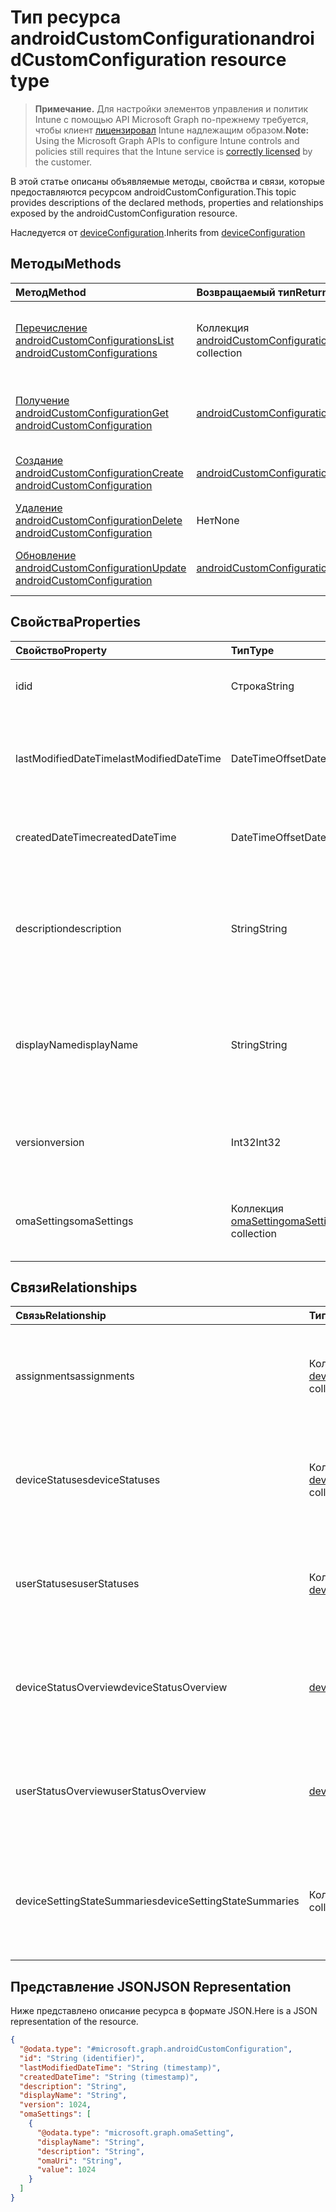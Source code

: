 # <a name="androidcustomconfiguration-resource-type"></a><span data-ttu-id="074d7-101">Тип ресурса androidCustomConfiguration</span><span class="sxs-lookup"><span data-stu-id="074d7-101">androidCustomConfiguration resource type</span></span>

> <span data-ttu-id="074d7-102">**Примечание.** Для настройки элементов управления и политик Intune с помощью API Microsoft Graph по-прежнему требуется, чтобы клиент [лицензировал](https://go.microsoft.com/fwlink/?linkid=839381) Intune надлежащим образом.</span><span class="sxs-lookup"><span data-stu-id="074d7-102">**Note:** Using the Microsoft Graph APIs to configure Intune controls and policies still requires that the Intune service is [correctly licensed](https://go.microsoft.com/fwlink/?linkid=839381) by the customer.</span></span>

<span data-ttu-id="074d7-103">В этой статье описаны объявляемые методы, свойства и связи, которые предоставляются ресурсом androidCustomConfiguration.</span><span class="sxs-lookup"><span data-stu-id="074d7-103">This topic provides descriptions of the declared methods, properties and relationships exposed by the androidCustomConfiguration resource.</span></span>

<span data-ttu-id="074d7-104">Наследуется от [deviceConfiguration](../resources/intune_deviceconfig_deviceconfiguration.md).</span><span class="sxs-lookup"><span data-stu-id="074d7-104">Inherits from [deviceConfiguration](../resources/intune_deviceconfig_deviceconfiguration.md)</span></span>

## <a name="methods"></a><span data-ttu-id="074d7-105">Методы</span><span class="sxs-lookup"><span data-stu-id="074d7-105">Methods</span></span>
|<span data-ttu-id="074d7-106">Метод</span><span class="sxs-lookup"><span data-stu-id="074d7-106">Method</span></span>|<span data-ttu-id="074d7-107">Возвращаемый тип</span><span class="sxs-lookup"><span data-stu-id="074d7-107">Return Type</span></span>|<span data-ttu-id="074d7-108">Описание</span><span class="sxs-lookup"><span data-stu-id="074d7-108">Description</span></span>|
|:---|:---|:---|
|[<span data-ttu-id="074d7-109">Перечисление androidCustomConfigurations</span><span class="sxs-lookup"><span data-stu-id="074d7-109">List androidCustomConfigurations</span></span>](../api/intune_deviceconfig_androidcustomconfiguration_list.md)|<span data-ttu-id="074d7-110">Коллекция [androidCustomConfiguration](../resources/intune_deviceconfig_androidcustomconfiguration.md)</span><span class="sxs-lookup"><span data-stu-id="074d7-110">[androidCustomConfiguration](../resources/intune_deviceconfig_androidcustomconfiguration.md) collection</span></span>|<span data-ttu-id="074d7-111">Перечисление свойств и связей объектов [androidCustomConfiguration](../resources/intune_deviceconfig_androidcustomconfiguration.md).</span><span class="sxs-lookup"><span data-stu-id="074d7-111">List properties and relationships of the [androidCustomConfiguration](../resources/intune_deviceconfig_androidcustomconfiguration.md) objects.</span></span>|
|[<span data-ttu-id="074d7-112">Получение androidCustomConfiguration</span><span class="sxs-lookup"><span data-stu-id="074d7-112">Get androidCustomConfiguration</span></span>](../api/intune_deviceconfig_androidcustomconfiguration_get.md)|[<span data-ttu-id="074d7-113">androidCustomConfiguration</span><span class="sxs-lookup"><span data-stu-id="074d7-113">androidCustomConfiguration</span></span>](../resources/intune_deviceconfig_androidcustomconfiguration.md)|<span data-ttu-id="074d7-114">Считывание свойств и связей объекта [androidCustomConfiguration](../resources/intune_deviceconfig_androidcustomconfiguration.md).</span><span class="sxs-lookup"><span data-stu-id="074d7-114">Read properties and relationships of the [androidCustomConfiguration](../resources/intune_deviceconfig_androidcustomconfiguration.md) object.</span></span>|
|[<span data-ttu-id="074d7-115">Создание androidCustomConfiguration</span><span class="sxs-lookup"><span data-stu-id="074d7-115">Create androidCustomConfiguration</span></span>](../api/intune_deviceconfig_androidcustomconfiguration_create.md)|[<span data-ttu-id="074d7-116">androidCustomConfiguration</span><span class="sxs-lookup"><span data-stu-id="074d7-116">androidCustomConfiguration</span></span>](../resources/intune_deviceconfig_androidcustomconfiguration.md)|<span data-ttu-id="074d7-117">Создание объекта [androidCustomConfiguration](../resources/intune_deviceconfig_androidcustomconfiguration.md).</span><span class="sxs-lookup"><span data-stu-id="074d7-117">Create a new [androidCustomConfiguration](../resources/intune_deviceconfig_androidcustomconfiguration.md) object.</span></span>|
|[<span data-ttu-id="074d7-118">Удаление androidCustomConfiguration</span><span class="sxs-lookup"><span data-stu-id="074d7-118">Delete androidCustomConfiguration</span></span>](../api/intune_deviceconfig_androidcustomconfiguration_delete.md)|<span data-ttu-id="074d7-119">Нет</span><span class="sxs-lookup"><span data-stu-id="074d7-119">None</span></span>|<span data-ttu-id="074d7-120">Удаление экземпляра [androidCustomConfiguration](../resources/intune_deviceconfig_androidcustomconfiguration.md).</span><span class="sxs-lookup"><span data-stu-id="074d7-120">Deletes a [androidCustomConfiguration](../resources/intune_deviceconfig_androidcustomconfiguration.md).</span></span>|
|[<span data-ttu-id="074d7-121">Обновление androidCustomConfiguration</span><span class="sxs-lookup"><span data-stu-id="074d7-121">Update androidCustomConfiguration</span></span>](../api/intune_deviceconfig_androidcustomconfiguration_update.md)|[<span data-ttu-id="074d7-122">androidCustomConfiguration</span><span class="sxs-lookup"><span data-stu-id="074d7-122">androidCustomConfiguration</span></span>](../resources/intune_deviceconfig_androidcustomconfiguration.md)|<span data-ttu-id="074d7-123">Обновление свойств объекта [androidCustomConfiguration](../resources/intune_deviceconfig_androidcustomconfiguration.md).</span><span class="sxs-lookup"><span data-stu-id="074d7-123">Update the properties of a [androidCustomConfiguration](../resources/intune_deviceconfig_androidcustomconfiguration.md) object.</span></span>|

## <a name="properties"></a><span data-ttu-id="074d7-124">Свойства</span><span class="sxs-lookup"><span data-stu-id="074d7-124">Properties</span></span>
|<span data-ttu-id="074d7-125">Свойство</span><span class="sxs-lookup"><span data-stu-id="074d7-125">Property</span></span>|<span data-ttu-id="074d7-126">Тип</span><span class="sxs-lookup"><span data-stu-id="074d7-126">Type</span></span>|<span data-ttu-id="074d7-127">Описание</span><span class="sxs-lookup"><span data-stu-id="074d7-127">Description</span></span>|
|:---|:---|:---|
|<span data-ttu-id="074d7-128">id</span><span class="sxs-lookup"><span data-stu-id="074d7-128">id</span></span>|<span data-ttu-id="074d7-129">Строка</span><span class="sxs-lookup"><span data-stu-id="074d7-129">String</span></span>|<span data-ttu-id="074d7-130">Ключ объекта.</span><span class="sxs-lookup"><span data-stu-id="074d7-130">Key of the entity.</span></span> <span data-ttu-id="074d7-131">Наследуется от [deviceConfiguration](../resources/intune_deviceconfig_deviceconfiguration.md).</span><span class="sxs-lookup"><span data-stu-id="074d7-131">Inherited from [deviceConfiguration](../resources/intune_deviceconfig_deviceconfiguration.md)</span></span>|
|<span data-ttu-id="074d7-132">lastModifiedDateTime</span><span class="sxs-lookup"><span data-stu-id="074d7-132">lastModifiedDateTime</span></span>|<span data-ttu-id="074d7-133">DateTimeOffset</span><span class="sxs-lookup"><span data-stu-id="074d7-133">DateTimeOffset</span></span>|<span data-ttu-id="074d7-134">Дата и время последнего изменения объекта.</span><span class="sxs-lookup"><span data-stu-id="074d7-134">DateTime the object was last modified.</span></span> <span data-ttu-id="074d7-135">Наследуется от [deviceConfiguration](../resources/intune_deviceconfig_deviceconfiguration.md).</span><span class="sxs-lookup"><span data-stu-id="074d7-135">Inherited from [deviceConfiguration](../resources/intune_deviceconfig_deviceconfiguration.md)</span></span>|
|<span data-ttu-id="074d7-136">createdDateTime</span><span class="sxs-lookup"><span data-stu-id="074d7-136">createdDateTime</span></span>|<span data-ttu-id="074d7-137">DateTimeOffset</span><span class="sxs-lookup"><span data-stu-id="074d7-137">DateTimeOffset</span></span>|<span data-ttu-id="074d7-138">Дата и время создания объекта.</span><span class="sxs-lookup"><span data-stu-id="074d7-138">DateTime the object was created.</span></span> <span data-ttu-id="074d7-139">Наследуется от [deviceConfiguration](../resources/intune_deviceconfig_deviceconfiguration.md).</span><span class="sxs-lookup"><span data-stu-id="074d7-139">Inherited from [deviceConfiguration](../resources/intune_deviceconfig_deviceconfiguration.md)</span></span>|
|<span data-ttu-id="074d7-140">description</span><span class="sxs-lookup"><span data-stu-id="074d7-140">description</span></span>|<span data-ttu-id="074d7-141">String</span><span class="sxs-lookup"><span data-stu-id="074d7-141">String</span></span>|<span data-ttu-id="074d7-142">Указанное администратором описание конфигурации устройства.</span><span class="sxs-lookup"><span data-stu-id="074d7-142">Admin provided description of the Device Configuration.</span></span> <span data-ttu-id="074d7-143">Наследуется от [deviceConfiguration](../resources/intune_deviceconfig_deviceconfiguration.md).</span><span class="sxs-lookup"><span data-stu-id="074d7-143">Inherited from [deviceConfiguration](../resources/intune_deviceconfig_deviceconfiguration.md)</span></span>|
|<span data-ttu-id="074d7-144">displayName</span><span class="sxs-lookup"><span data-stu-id="074d7-144">displayName</span></span>|<span data-ttu-id="074d7-145">String</span><span class="sxs-lookup"><span data-stu-id="074d7-145">String</span></span>|<span data-ttu-id="074d7-146">Указанное администратором имя конфигурации устройства.</span><span class="sxs-lookup"><span data-stu-id="074d7-146">Admin provided name of the device configuration.</span></span> <span data-ttu-id="074d7-147">Наследуется от [deviceConfiguration](../resources/intune_deviceconfig_deviceconfiguration.md).</span><span class="sxs-lookup"><span data-stu-id="074d7-147">Inherited from [deviceConfiguration](../resources/intune_deviceconfig_deviceconfiguration.md)</span></span>|
|<span data-ttu-id="074d7-148">version</span><span class="sxs-lookup"><span data-stu-id="074d7-148">version</span></span>|<span data-ttu-id="074d7-149">Int32</span><span class="sxs-lookup"><span data-stu-id="074d7-149">Int32</span></span>|<span data-ttu-id="074d7-150">Версия конфигурации устройства.</span><span class="sxs-lookup"><span data-stu-id="074d7-150">Version of the device configuration.</span></span> <span data-ttu-id="074d7-151">Наследуется от [deviceConfiguration](../resources/intune_deviceconfig_deviceconfiguration.md).</span><span class="sxs-lookup"><span data-stu-id="074d7-151">Inherited from [deviceConfiguration](../resources/intune_deviceconfig_deviceconfiguration.md)</span></span>|
|<span data-ttu-id="074d7-152">omaSettings</span><span class="sxs-lookup"><span data-stu-id="074d7-152">omaSettings</span></span>|<span data-ttu-id="074d7-153">Коллекция [omaSetting](../resources/intune_deviceconfig_omasetting.md)</span><span class="sxs-lookup"><span data-stu-id="074d7-153">[omaSetting](../resources/intune_deviceconfig_omasetting.md) collection</span></span>|<span data-ttu-id="074d7-154">Параметры OMA.</span><span class="sxs-lookup"><span data-stu-id="074d7-154">OMA settings.</span></span> <span data-ttu-id="074d7-155">Эта коллекция может содержать не более 1000 элементов.</span><span class="sxs-lookup"><span data-stu-id="074d7-155">This collection can contain a maximum of 1000 elements.</span></span>|

## <a name="relationships"></a><span data-ttu-id="074d7-156">Связи</span><span class="sxs-lookup"><span data-stu-id="074d7-156">Relationships</span></span>
|<span data-ttu-id="074d7-157">Связь</span><span class="sxs-lookup"><span data-stu-id="074d7-157">Relationship</span></span>|<span data-ttu-id="074d7-158">Тип</span><span class="sxs-lookup"><span data-stu-id="074d7-158">Type</span></span>|<span data-ttu-id="074d7-159">Описание</span><span class="sxs-lookup"><span data-stu-id="074d7-159">Description</span></span>|
|:---|:---|:---|
|<span data-ttu-id="074d7-160">assignments</span><span class="sxs-lookup"><span data-stu-id="074d7-160">assignments</span></span>|<span data-ttu-id="074d7-161">Коллекция [deviceConfigurationAssignment](../resources/intune_deviceconfig_deviceconfigurationassignment.md)</span><span class="sxs-lookup"><span data-stu-id="074d7-161">[deviceConfigurationAssignment](../resources/intune_deviceconfig_deviceconfigurationassignment.md) collection</span></span>|<span data-ttu-id="074d7-162">Список назначений для профиля конфигурации устройства.</span><span class="sxs-lookup"><span data-stu-id="074d7-162">The list of assignments for the device configuration profile.</span></span> <span data-ttu-id="074d7-163">Наследуется от [deviceConfiguration](../resources/intune_deviceconfig_deviceconfiguration.md).</span><span class="sxs-lookup"><span data-stu-id="074d7-163">Inherited from [deviceConfiguration](../resources/intune_deviceconfig_deviceconfiguration.md)</span></span>|
|<span data-ttu-id="074d7-164">deviceStatuses</span><span class="sxs-lookup"><span data-stu-id="074d7-164">deviceStatuses</span></span>|<span data-ttu-id="074d7-165">Коллекция [deviceConfigurationDeviceStatus](../resources/intune_deviceconfig_deviceconfigurationdevicestatus.md)</span><span class="sxs-lookup"><span data-stu-id="074d7-165">[deviceConfigurationDeviceStatus](../resources/intune_deviceconfig_deviceconfigurationdevicestatus.md) collection</span></span>|<span data-ttu-id="074d7-166">Состояние установки конфигурации для каждого устройства.</span><span class="sxs-lookup"><span data-stu-id="074d7-166">Device configuration installation status by device.</span></span> <span data-ttu-id="074d7-167">Наследуется от [deviceConfiguration](../resources/intune_deviceconfig_deviceconfiguration.md).</span><span class="sxs-lookup"><span data-stu-id="074d7-167">Inherited from [deviceConfiguration](../resources/intune_deviceconfig_deviceconfiguration.md)</span></span>|
|<span data-ttu-id="074d7-168">userStatuses</span><span class="sxs-lookup"><span data-stu-id="074d7-168">userStatuses</span></span>|<span data-ttu-id="074d7-169">Коллекция [deviceConfigurationUserStatus](../resources/intune_deviceconfig_deviceconfigurationuserstatus.md)</span><span class="sxs-lookup"><span data-stu-id="074d7-169">[deviceConfigurationUserStatus](../resources/intune_deviceconfig_deviceconfigurationuserstatus.md) collection</span></span>|<span data-ttu-id="074d7-170">Состояние установки конфигурации устройства пользователем.</span><span class="sxs-lookup"><span data-stu-id="074d7-170">Device configuration installation status by device.</span></span> <span data-ttu-id="074d7-171">Наследуется от [deviceConfiguration](../resources/intune_deviceconfig_deviceconfiguration.md)</span><span class="sxs-lookup"><span data-stu-id="074d7-171">Inherited from [deviceConfiguration](../resources/intune_deviceconfig_deviceconfiguration.md)</span></span>|
|<span data-ttu-id="074d7-172">deviceStatusOverview</span><span class="sxs-lookup"><span data-stu-id="074d7-172">deviceStatusOverview</span></span>|[<span data-ttu-id="074d7-173">deviceConfigurationDeviceOverview</span><span class="sxs-lookup"><span data-stu-id="074d7-173">deviceConfigurationDeviceOverview</span></span>](../resources/intune_deviceconfig_deviceconfigurationdeviceoverview.md)|<span data-ttu-id="074d7-174">Обзор состояния конфигурации по устройствам. Наследуется от [deviceConfiguration](../resources/intune_deviceconfig_deviceconfiguration.md)</span><span class="sxs-lookup"><span data-stu-id="074d7-174">Device Configuration devices status overview Inherited from [deviceConfiguration](../resources/intune_deviceconfig_deviceconfiguration.md)</span></span>|
|<span data-ttu-id="074d7-175">userStatusOverview</span><span class="sxs-lookup"><span data-stu-id="074d7-175">userStatusOverview</span></span>|[<span data-ttu-id="074d7-176">deviceConfigurationUserOverview</span><span class="sxs-lookup"><span data-stu-id="074d7-176">deviceConfigurationUserOverview</span></span>](../resources/intune_deviceconfig_deviceconfigurationuseroverview.md)|<span data-ttu-id="074d7-177">Обзор состояния конфигурации устройств по пользователям. Наследуется от [deviceConfiguration](../resources/intune_deviceconfig_deviceconfiguration.md)</span><span class="sxs-lookup"><span data-stu-id="074d7-177">Device Configuration users status overview Inherited from [deviceConfiguration](../resources/intune_deviceconfig_deviceconfiguration.md)</span></span>|
|<span data-ttu-id="074d7-178">deviceSettingStateSummaries</span><span class="sxs-lookup"><span data-stu-id="074d7-178">deviceSettingStateSummaries</span></span>|<span data-ttu-id="074d7-179">Коллекция [settingStateDeviceSummary](../resources/intune_deviceconfig_settingstatedevicesummary.md)</span><span class="sxs-lookup"><span data-stu-id="074d7-179">[settingStateDeviceSummary](../resources/intune_deviceconfig_settingstatedevicesummary.md) collection</span></span>|<span data-ttu-id="074d7-180">Обзор состояния параметров конфигурации устройств по пользователям. Наследуется от [deviceConfiguration](../resources/intune_deviceconfig_deviceconfiguration.md)</span><span class="sxs-lookup"><span data-stu-id="074d7-180">Device Configuration Setting State Device Summary Inherited from [deviceConfiguration](../resources/intune_deviceconfig_deviceconfiguration.md)</span></span>|

## <a name="json-representation"></a><span data-ttu-id="074d7-181">Представление JSON</span><span class="sxs-lookup"><span data-stu-id="074d7-181">JSON Representation</span></span>
<span data-ttu-id="074d7-182">Ниже представлено описание ресурса в формате JSON.</span><span class="sxs-lookup"><span data-stu-id="074d7-182">Here is a JSON representation of the resource.</span></span>
<!--{
  "blockType": "resource",
  "baseType": "microsoft.graph.deviceConfiguration",
  "keyProperty": "id",
  "@odata.type": "microsoft.graph.androidCustomConfiguration"
}-->
``` json
{
  "@odata.type": "#microsoft.graph.androidCustomConfiguration",
  "id": "String (identifier)",
  "lastModifiedDateTime": "String (timestamp)",
  "createdDateTime": "String (timestamp)",
  "description": "String",
  "displayName": "String",
  "version": 1024,
  "omaSettings": [
    {
      "@odata.type": "microsoft.graph.omaSetting",
      "displayName": "String",
      "description": "String",
      "omaUri": "String",
      "value": 1024
    }
  ]
}
```








